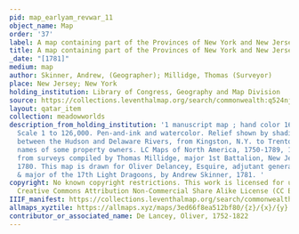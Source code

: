 ```yaml
---
pid: map_earlyam_revwar_11
object_name: Map
order: '37'
label: A map containing part of the Provinces of New York and New Jersey
title: A map containing part of the Provinces of New York and New Jersey
_date: "[1781]"
medium: map
author: Skinner, Andrew, (Geographer); Millidge, Thomas (Surveyor)
place: New Jersey; New York
holding_institution: Library of Congress, Geography and Map Division
source: https://collections.leventhalmap.org/search/commonwealth:q524nj38b
layout: qatar_item
collection: meadowworlds
description_from_holding_institution: '1 manuscript map ; hand color 167 x 90 cm.
  Scale 1 to 126,000. Pen-and-ink and watercolor. Relief shown by shading. Shows area
  between the Hudson and Delaware Rivers, from Kingston, N.Y. to Trenton, including
  names of some property owners. LC Maps of North America, 1750-1789, 1053. Drawn
  from surveys compiled by Thomas Millidge, major 1st Battalion, New Jersey Volunteers,
  1780. This map is drawn for Oliver Delancey, Esquire, adjutant general of N America
  & major of the 17th Light Dragoons, by Andrew Skinner, 1781. '
copyright: No known copyright restrictions. This work is licensed for use under a
  Creative Commons Attribution Non-Commercial Share Alike License (CC BY-NC-SA).
IIIF_manifest: https://collections.leventhalmap.org/search/commonwealth:q524nj38b/manifest
allmaps_xyztile: https://allmaps.xyz/maps/3ed66f8ea512bf80/{z}/{x}/{y}.png
contributor_or_associated_name: De Lancey, Oliver, 1752-1822
---
```

